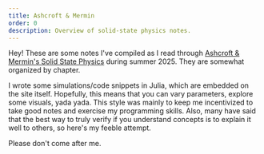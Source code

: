 ```yaml
---
title: Ashcroft & Mermin
order: 0
description: Overview of solid-state physics notes.
---
```


Hey! These are some notes I've compiled as I read through <a href="https://en.wikipedia.org/wiki/Ashcroft_and_Mermin">Ashcroft & Mermin's Solid State Physics</a> during summer 2025. They are somewhat organized by chapter.

I wrote some simulations/code snippets in Julia, which are embedded on the site itself. Hopefully, this means that you can vary parameters, explore some visuals, yada yada. This style was mainly to keep me incentivized to take good notes and exercise my programming skills. Also, many have said that the best way to truly verify if you understand concepts is to explain it well to others, so here's my feeble attempt.

Please don't come after me.
